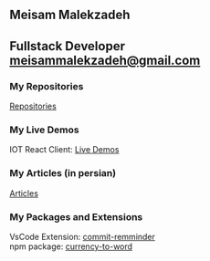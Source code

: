 ## Meisam Malekzadeh  
Fullstack Developer  
meisammalekzadeh@gmail.com
---

### My Repositories
[Repositories](https://github.com/MyBitBird/) 

### My Live Demos
IOT React Client: [Live Demos](https://mybitbird.github.io/iot-react-client/) 

### My Articles (in persian)
[Articles](https://virgool.io/@meisammalekzadeh) 

### My Packages and Extensions

VsCode Extension: [commit-remminder](https://marketplace.visualstudio.com/items?itemName=BitBird.commit-reminder)  
npm package: [currency-to-word](https://www.npmjs.com/package/currency-to-words)  
